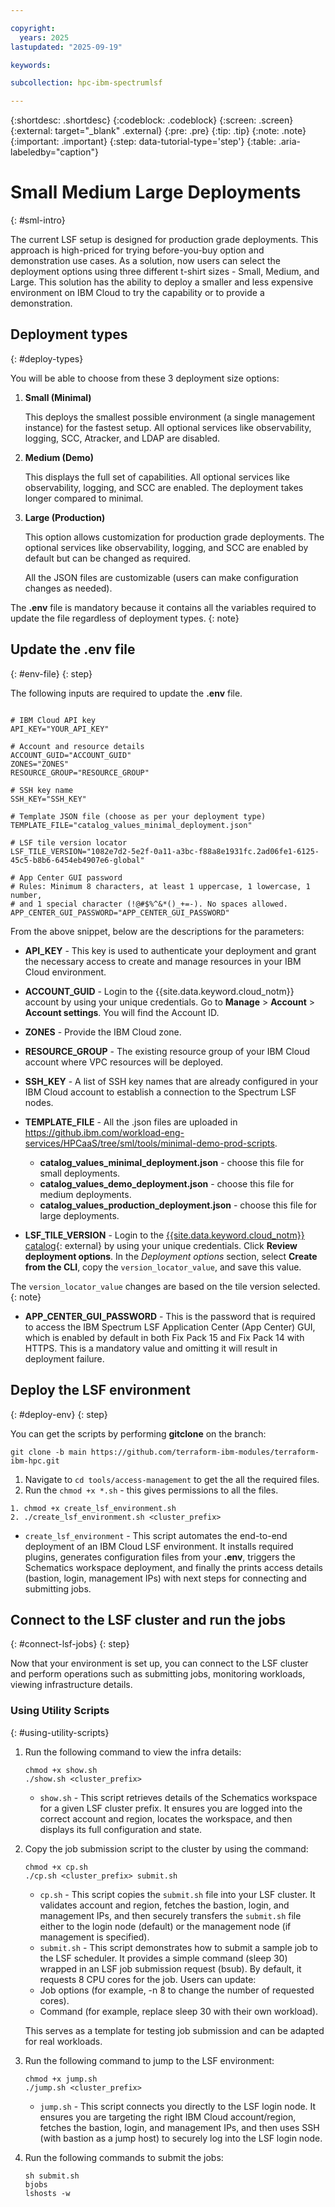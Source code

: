 ```yaml
---

copyright:
  years: 2025
lastupdated: "2025-09-19"

keywords:

subcollection: hpc-ibm-spectrumlsf

---
```


{:shortdesc: .shortdesc}
{:codeblock: .codeblock}
{:screen: .screen}
{:external: target="_blank" .external}
{:pre: .pre}
{:tip: .tip}
{:note: .note}
{:important: .important}
{:step: data-tutorial-type='step'}
{:table: .aria-labeledby="caption"}

# Small Medium Large Deployments
{: #sml-intro}

The current LSF setup is designed for production grade deployments. This approach is high-priced for trying before-you-buy option and demonstration use cases. As a solution, now users can select the deployment options using three different t-shirt sizes - Small, Medium, and Large. This solution has the ability to deploy a smaller and less expensive environment on IBM Cloud to try the capability or to provide a demonstration.

## Deployment types
{: #deploy-types}

You will be able to choose from these 3 deployment size options:

1. **Small (Minimal)**

    This deploys the smallest possible environment (a single management instance) for the fastest setup. All optional services like observability, logging, SCC, Atracker, and LDAP are disabled.

2. **Medium (Demo)**

    This displays the full set of capabilities. All optional services like observability, logging, and SCC are enabled. The deployment takes longer compared to minimal.

3. **Large (Production)**

    This option allows customization for production grade deployments. The optional services like observability, logging, and SCC are enabled by default but can be changed as required.

    All the JSON files are customizable (users can make configuration changes as needed).

The **.env** file is mandatory because it contains all the variables required to update the file regardless of deployment types.
{: note}

## Update the .env file
{: #env-file}
{: step}

The following inputs are required to update the **.env** file.

```pre

# IBM Cloud API key
API_KEY="YOUR_API_KEY"

# Account and resource details
ACCOUNT_GUID="ACCOUNT_GUID"
ZONES="ZONES"
RESOURCE_GROUP="RESOURCE_GROUP"

# SSH key name
SSH_KEY="SSH_KEY"

# Template JSON file (choose as per your deployment type)
TEMPLATE_FILE="catalog_values_minimal_deployment.json"

# LSF tile version locator
LSF_TILE_VERSION="1082e7d2-5e2f-0a11-a3bc-f88a8e1931fc.2ad06fe1-6125-45c5-b8b6-6454eb4907e6-global"

# App Center GUI password
# Rules: Minimum 8 characters, at least 1 uppercase, 1 lowercase, 1 number,
# and 1 special character (!@#$%^&*()_+=-). No spaces allowed.
APP_CENTER_GUI_PASSWORD="APP_CENTER_GUI_PASSWORD"
```

From the above snippet, below are the descriptions for the parameters:

* **API_KEY** - This key is used to authenticate your deployment and grant the necessary access to create and manage resources in your IBM Cloud environment.

* **ACCOUNT_GUID** - Login to the {{site.data.keyword.cloud_notm}} account by using your unique credentials. Go to **Manage** > **Account** > **Account settings**. You will find the Account ID.

* **ZONES** - Provide the IBM Cloud zone.

* **RESOURCE_GROUP** - The existing resource group of your IBM Cloud account where VPC resources will be deployed.

* **SSH_KEY** - A list of SSH key names that are already configured in your IBM Cloud account to establish a connection to the Spectrum LSF nodes.

* **TEMPLATE_FILE** - All the .json files are uploaded in https://github.ibm.com/workload-eng-services/HPCaaS/tree/sml/tools/minimal-demo-prod-scripts.

    * **catalog_values_minimal_deployment.json** - choose this file for small deployments.
    * **catalog_values_demo_deployment.json** - choose this file for medium deployments.
    * **catalog_values_production_deployment.json** - choose this file for large deployments.

* **LSF_TILE_VERSION** - Login to the [{{site.data.keyword.cloud_notm}} catalog](https://cloud.ibm.com/catalog/architecture/deploy-arch-ibm-hpc-lsf-1444e20a-af22-40d1-af98-c880918849cb-global?catalog_query=aHR0cHM6Ly9jbG91ZC5pYm0uY29tL2NhdGFsb2cjaGlnaGxpZ2h0cw%3D%3D){: external} by using your unique credentials. Click **Review deployment options**. In the _Deployment options_ section, select **Create from the CLI**, copy the `version_locator_value`, and save this value.

The `version_locator_value` changes are based on the tile version selected.
{: note}

* **APP_CENTER_GUI_PASSWORD** - This is the password that is required to access the IBM Spectrum LSF Application Center (App Center) GUI, which is enabled by default in both Fix Pack 15 and Fix Pack 14 with HTTPS. This is a mandatory value and omitting it will result in deployment failure.

## Deploy the LSF environment
{: #deploy-env}
{: step}

You can get the scripts by performing **gitclone** on the branch:

```pre
git clone -b main https://github.com/terraform-ibm-modules/terraform-ibm-hpc.git
```

1. Navigate to `cd tools/access-management` to get the all the required files.
2. Run the `chmod +x *.sh` - this gives permissions to all the files.

```pre
1. chmod +x create_lsf_environment.sh
2. ./create_lsf_environment.sh <cluster_prefix>
```

* `create_lsf_environment` - This script automates the end-to-end deployment of an IBM Cloud LSF environment. It installs required plugins, generates configuration files from your **.env**, triggers the Schematics workspace deployment, and finally the prints access details (bastion, login, management IPs) with next steps for connecting and submitting jobs.

## Connect to the LSF cluster and run the jobs
{: #connect-lsf-jobs}
{: step}

Now that your environment is set up, you can connect to the LSF cluster and perform operations such as submitting jobs, monitoring workloads, viewing infrastructure details.

### Using Utility Scripts
{: #using-utility-scripts}

1. Run the following command to view the infra details:
    ```pre
    chmod +x show.sh
    ./show.sh <cluster_prefix>
    ```

    * `show.sh` - This script retrieves details of the Schematics workspace for a given LSF cluster prefix. It ensures you are logged into the correct account and region, locates the workspace, and then displays its full configuration and state.

2. Copy the job submission script to the cluster by using the command:

    ```pre
    chmod +x cp.sh
    ./cp.sh <cluster_prefix> submit.sh
    ```

    * `cp.sh` - This script copies the `submit.sh` file into your LSF cluster. It validates account and region, fetches the bastion, login, and management IPs, and then securely transfers the `submit.sh` file either to the login node (default) or the management node (if management is specified).
    * `submit.sh` - This script demonstrates how to submit a sample job to the LSF scheduler. It provides a simple command (sleep 30) wrapped in an LSF job submission request (bsub). By default, it requests 8 CPU cores for the job. Users can update:
    * Job options (for example, -n 8 to change the number of requested cores).
    * Command (for example, replace sleep 30 with their own workload).

    This serves as a template for testing job submission and can be adapted for real workloads.

3. Run the following command to jump to the LSF environment:
    ```pre
    chmod +x jump.sh
    ./jump.sh <cluster_prefix>
    ```

    * `jump.sh` - This script connects you directly to the LSF login node. It ensures you are targeting the right IBM Cloud account/region, fetches the bastion, login, and management IPs, and then uses SSH (with bastion as a jump host) to securely log into the LSF login node.

4. Run the following commands to submit the jobs:
    ```pre
    sh submit.sh
    bjobs
    lshosts -w
    ```
